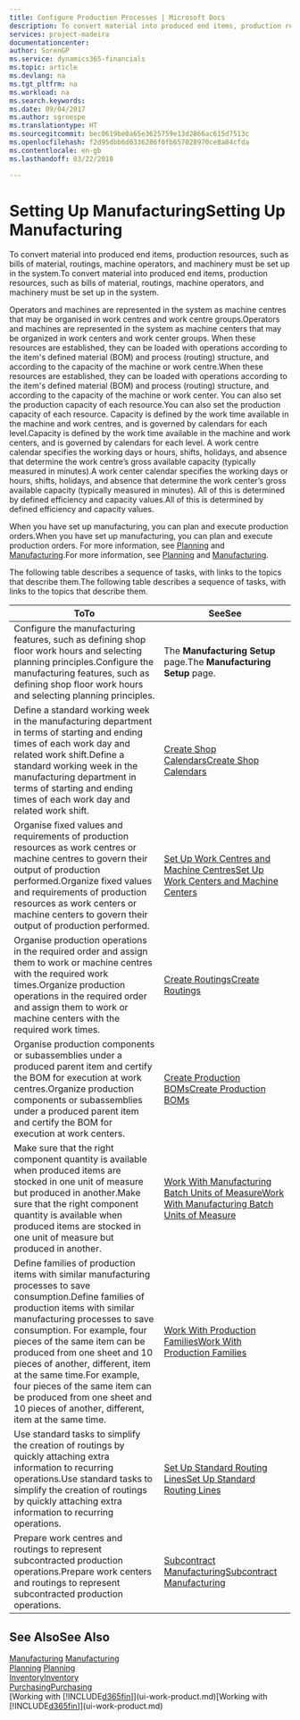 ```yaml
---
title: Configure Production Processes | Microsoft Docs
description: To convert material into produced end items, production resources, such as bills of material, routings, machine operators, and machinery must be set up in the system.
services: project-madeira
documentationcenter: 
author: SorenGP
ms.service: dynamics365-financials
ms.topic: article
ms.devlang: na
ms.tgt_pltfrm: na
ms.workload: na
ms.search.keywords: 
ms.date: 09/04/2017
ms.author: sgroespe
ms.translationtype: HT
ms.sourcegitcommit: bec0619be0a65e3625759e13d2866ac615d7513c
ms.openlocfilehash: f2d95dbb6d0336286f0fb657028970ce8a04cfda
ms.contentlocale: en-gb
ms.lasthandoff: 03/22/2018

---
```

# <a name="setting-up-manufacturing"></a><span data-ttu-id="851b1-103">Setting Up Manufacturing</span><span class="sxs-lookup"><span data-stu-id="851b1-103">Setting Up Manufacturing</span></span>
<span data-ttu-id="851b1-104">To convert material into produced end items, production resources, such as bills of material, routings, machine operators, and machinery must be set up in the system.</span><span class="sxs-lookup"><span data-stu-id="851b1-104">To convert material into produced end items, production resources, such as bills of material, routings, machine operators, and machinery must be set up in the system.</span></span>

<span data-ttu-id="851b1-105">Operators and machines are represented in the system as machine centres that may be organised in work centres and work centre groups.</span><span class="sxs-lookup"><span data-stu-id="851b1-105">Operators and machines are represented in the system as machine centers that may be organized in work centers and work center groups.</span></span> <span data-ttu-id="851b1-106">When these resources are established, they can be loaded with operations according to the item's defined material (BOM) and process (routing) structure, and according to the capacity of the machine or work centre.</span><span class="sxs-lookup"><span data-stu-id="851b1-106">When these resources are established, they can be loaded with operations according to the item's defined material (BOM) and process (routing) structure, and according to the capacity of the machine or work center.</span></span> <span data-ttu-id="851b1-107">You can also set the production capacity of each resource.</span><span class="sxs-lookup"><span data-stu-id="851b1-107">You can also set the production capacity of each resource.</span></span> <span data-ttu-id="851b1-108">Capacity is defined by the work time available in the machine and work centres, and is governed by calendars for each level.</span><span class="sxs-lookup"><span data-stu-id="851b1-108">Capacity is defined by the work time available in the machine and work centers, and is governed by calendars for each level.</span></span> <span data-ttu-id="851b1-109">A work centre calendar specifies the working days or hours, shifts, holidays, and absence that determine the work centre’s gross available capacity (typically measured in minutes).</span><span class="sxs-lookup"><span data-stu-id="851b1-109">A work center calendar specifies the working days or hours, shifts, holidays, and absence that determine the work center’s gross available capacity (typically measured in minutes).</span></span> <span data-ttu-id="851b1-110">All of this is determined by defined efficiency and capacity values.</span><span class="sxs-lookup"><span data-stu-id="851b1-110">All of this is determined by defined efficiency and capacity values.</span></span>  

<span data-ttu-id="851b1-111">When you have set up manufacturing, you can plan and execute production orders.</span><span class="sxs-lookup"><span data-stu-id="851b1-111">When you have set up manufacturing, you can plan and execute production orders.</span></span> <span data-ttu-id="851b1-112">For more information, see [Planning](production-planning.md) and [Manufacturing](production-manage-manufacturing.md).</span><span class="sxs-lookup"><span data-stu-id="851b1-112">For more information, see [Planning](production-planning.md) and [Manufacturing](production-manage-manufacturing.md).</span></span>  

 <span data-ttu-id="851b1-113">The following table describes a sequence of tasks, with links to the topics that describe them.</span><span class="sxs-lookup"><span data-stu-id="851b1-113">The following table describes a sequence of tasks, with links to the topics that describe them.</span></span>   

|<span data-ttu-id="851b1-114">**To**</span><span class="sxs-lookup"><span data-stu-id="851b1-114">**To**</span></span>|<span data-ttu-id="851b1-115">**See**</span><span class="sxs-lookup"><span data-stu-id="851b1-115">**See**</span></span>|  
|------------|-------------|  
|<span data-ttu-id="851b1-116">Configure the manufacturing features, such as defining shop floor work hours and selecting planning principles.</span><span class="sxs-lookup"><span data-stu-id="851b1-116">Configure the manufacturing features, such as defining shop floor work hours and selecting planning principles.</span></span>|<span data-ttu-id="851b1-117">The **Manufacturing Setup** page.</span><span class="sxs-lookup"><span data-stu-id="851b1-117">The **Manufacturing Setup** page.</span></span>|  
|<span data-ttu-id="851b1-118">Define a standard working week in the manufacturing department in terms of starting and ending times of each work day and related work shift.</span><span class="sxs-lookup"><span data-stu-id="851b1-118">Define a standard working week in the manufacturing department in terms of starting and ending times of each work day and related work shift.</span></span>|[<span data-ttu-id="851b1-119">Create Shop Calendars</span><span class="sxs-lookup"><span data-stu-id="851b1-119">Create Shop Calendars</span></span>](production-how-to-create-work-center-calendars.md)|  
|<span data-ttu-id="851b1-120">Organise fixed values and requirements of production resources as work centres or machine centres to govern their output of production performed.</span><span class="sxs-lookup"><span data-stu-id="851b1-120">Organize fixed values and requirements of production resources as work centers or machine centers to govern their output of production performed.</span></span>|[<span data-ttu-id="851b1-121">Set Up Work Centres and Machine Centres</span><span class="sxs-lookup"><span data-stu-id="851b1-121">Set Up Work Centers and Machine Centers</span></span>](production-how-to-set-up-work-and-machine-centers.md)|
|<span data-ttu-id="851b1-122">Organise production operations in the required order and assign them to work or machine centres with the required work times.</span><span class="sxs-lookup"><span data-stu-id="851b1-122">Organize production operations in the required order and assign them to work or machine centers with the required work times.</span></span>|[<span data-ttu-id="851b1-123">Create Routings</span><span class="sxs-lookup"><span data-stu-id="851b1-123">Create Routings</span></span>](production-how-to-create-routings.md)|
|<span data-ttu-id="851b1-124">Organise production components or subassemblies under a produced parent item and certify the BOM for execution at work centres.</span><span class="sxs-lookup"><span data-stu-id="851b1-124">Organize production components or subassemblies under a produced parent item and certify the BOM for execution at work centers.</span></span>|[<span data-ttu-id="851b1-125">Create Production BOMs</span><span class="sxs-lookup"><span data-stu-id="851b1-125">Create Production BOMs</span></span>](production-how-to-create-production-boms.md)|
|<span data-ttu-id="851b1-126">Make sure that the right component quantity is available when produced items are stocked in one unit of measure but produced in another.</span><span class="sxs-lookup"><span data-stu-id="851b1-126">Make sure that the right component quantity is available when produced items are stocked in one unit of measure but produced in another.</span></span>|[<span data-ttu-id="851b1-127">Work With Manufacturing Batch Units of Measure</span><span class="sxs-lookup"><span data-stu-id="851b1-127">Work With Manufacturing Batch Units of Measure</span></span>](production-how-to-use-the-manufacturing-batch-unit-of-measure.md)|  
|<span data-ttu-id="851b1-128">Define families of production items with similar manufacturing processes to save consumption.</span><span class="sxs-lookup"><span data-stu-id="851b1-128">Define families of production items with similar manufacturing processes to save consumption.</span></span> <span data-ttu-id="851b1-129">For example, four pieces of the same item can be produced from one sheet and 10 pieces of another, different, item at the same time.</span><span class="sxs-lookup"><span data-stu-id="851b1-129">For example, four pieces of the same item can be produced from one sheet and 10 pieces of another, different, item at the same time.</span></span>|[<span data-ttu-id="851b1-130">Work With Production Families</span><span class="sxs-lookup"><span data-stu-id="851b1-130">Work With Production Families</span></span>](production-how-work-family.md)|
|<span data-ttu-id="851b1-131">Use standard tasks to simplify the creation of routings by quickly attaching extra information to recurring operations.</span><span class="sxs-lookup"><span data-stu-id="851b1-131">Use standard tasks to simplify the creation of routings by quickly attaching extra information to recurring operations.</span></span>|[<span data-ttu-id="851b1-132">Set Up Standard Routing Lines</span><span class="sxs-lookup"><span data-stu-id="851b1-132">Set Up Standard Routing Lines</span></span>](production-how-set-up-standard-routing-lines.md)|  
|<span data-ttu-id="851b1-133">Prepare work centres and routings to represent subcontracted production operations.</span><span class="sxs-lookup"><span data-stu-id="851b1-133">Prepare work centers and routings to represent subcontracted production operations.</span></span>|[<span data-ttu-id="851b1-134">Subcontract Manufacturing</span><span class="sxs-lookup"><span data-stu-id="851b1-134">Subcontract Manufacturing</span></span>](production-how-to-subcontract-manufacturing.md)|  

## <a name="see-also"></a><span data-ttu-id="851b1-135">See Also</span><span class="sxs-lookup"><span data-stu-id="851b1-135">See Also</span></span>
<span data-ttu-id="851b1-136">[Manufacturing](production-manage-manufacturing.md)  </span><span class="sxs-lookup"><span data-stu-id="851b1-136">[Manufacturing](production-manage-manufacturing.md)  </span></span>  
<span data-ttu-id="851b1-137">[Planning](production-planning.md) </span><span class="sxs-lookup"><span data-stu-id="851b1-137">[Planning](production-planning.md) </span></span>  
[<span data-ttu-id="851b1-138">Inventory</span><span class="sxs-lookup"><span data-stu-id="851b1-138">Inventory</span></span>](inventory-manage-inventory.md)  
[<span data-ttu-id="851b1-139">Purchasing</span><span class="sxs-lookup"><span data-stu-id="851b1-139">Purchasing</span></span>](purchasing-manage-purchasing.md)  
<span data-ttu-id="851b1-140">[Working with [!INCLUDE[d365fin](includes/d365fin_md.md)]](ui-work-product.md)</span><span class="sxs-lookup"><span data-stu-id="851b1-140">[Working with [!INCLUDE[d365fin](includes/d365fin_md.md)]](ui-work-product.md)</span></span>

